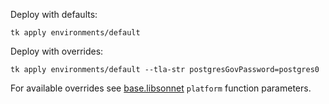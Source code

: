 Deploy with defaults:

```shell
tk apply environments/default
```

Deploy with overrides:

```shell
tk apply environments/default --tla-str postgresGovPassword=postgres0
```

For available overrides see [base.libsonnet](lib/base.libsonnet) `platform` function parameters.
